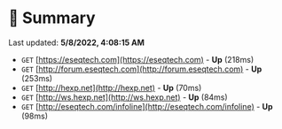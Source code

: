 # 📖 Summary
Last updated: **5/8/2022, 4:08:15 AM**

- `GET` [https://eseqtech.com](https://eseqtech.com) - **Up** (218ms)
- `GET` [http://forum.eseqtech.com](http://forum.eseqtech.com) - **Up** (253ms)
- `GET` [http://hexp.net](http://hexp.net) - **Up** (70ms)
- `GET` [http://ws.hexp.net](http://ws.hexp.net) - **Up** (84ms)
- `GET` [http://eseqtech.com/infoline](http://eseqtech.com/infoline) - **Up** (98ms)

